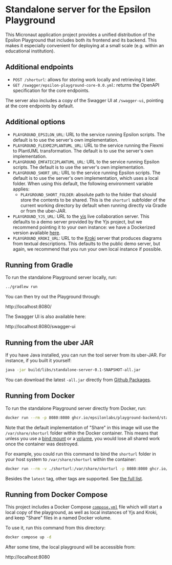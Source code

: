 # Standalone server for the Epsilon Playground

This Micronaut application project provides a unified distribution of the Epsilon Playground that includes both its frontend and its backend.
This makes it especially convenient for deploying at a small scale (e.g. within an educational institution).

## Additional endpoints

* `POST /shorturl`: allows for storing work locally and retrieving it later.
* `GET /swagger/epsilon-playground-core-0.0.yml`: returns the OpenAPI specification for the core endpoints.

The server also includes a copy of the Swagger UI at `/swagger-ui`, pointing at the core endpoints by default.

## Additional options

* `PLAYGROUND_EPSILON_URL`: URL to the service running Epsilon scripts. The default is to use the server's own implementation.
* `PLAYGROUND_FLEXMI2PLANTUML_URL`: URL to the service running the Flexmi to PlantUML transformation. The default is to use the server's own implementation.
* `PLAYGROUND_EMFATIC2PLANTUML_URL`: URL to the service running Epsilon scripts. The default is to use the server's own implementation.
* `PLAYGROUND_SHORT_URL`: URL to the service running Epsilon scripts. The default is to use the server's own implementation, which uses a local folder. When using this default, the following environment variable applies:
    * `PLAYGROUND_SHORT_FOLDER`: absolute path to the folder that should store the contents to be shared. This is the `shorturl` subfolder of the current working directory by default when running directly via Gradle or from the uber-JAR.
* `PLAYGROUND_YJS_URL`: URL to the [yjs](https://github.com/yjs/y-websocket) live collaboration server. This defaults to a demo server provided by the Yjs project, but we recommend pointing it to your own instance: we have a Dockerized version available [here](https://github.com/epsilonlabs/yjs-websocket-nginx-docker).
* `PLAYGROUND_KROKI_URL`: URL to the [Kroki](https://kroki.io/) server that produces diagrams from textual descriptions. This defaults to the public demo server, but again, we recommend that you run your own local instance if possible.

## Running from Gradle

To run the standalone Playground server locally, run:

```bash
../gradlew run
```

You can then try out the Playground through:

http://localhost:8080/

The Swagger UI is also available here:

http://localhost:8080/swagger-ui

## Running from the uber JAR

If you have Java installed, you can run the tool server from its uber-JAR.
For instance, if you built it yourself:

```bash
java -jar build/libs/standalone-server-0.1-SNAPSHOT-all.jar
```

You can download the latest `-all.jar` directly from [Github Packages](https://github.com/epsilonlabs/playground-backend/packages/2333178).

## Running from Docker

To run the standalone Playground server directly from Docker, run:

```bash
docker run --rm -p 8080:8080 ghcr.io/epsilonlabs/playground-backend/standalone-server
```

Note that the default implementation of "Share" in this image will use the `/var/share/shorturl` folder within the Docker container.
This means that unless you use a [bind mount](https://docs.docker.com/engine/storage/bind-mounts/) or a [volume](https://docs.docker.com/engine/storage/volumes/), you would lose all shared work once the container was destroyed.

For example, you could run this command to bind the `shorturl` folder in your host system to `/var/share/shorturl` within the container:

```bash
docker run --rm -v ./shorturl:/var/share/shorturl -p 8080:8080 ghcr.io/epsilonlabs/playground-backend/standalone-server
```

Besides the `latest` tag, other tags are supported.
See [the full list](https://github.com/epsilonlabs/playground-backend/pkgs/container/playground-backend%2Fstandalone-server).

## Running from Docker Compose

This project includes a Docker Compose [`compose.yml`](./compose.yml) file which will start a local copy of the playground, as well as local instances of Yjs and Kroki, and keep "Share" files in a named Docker volume.

To use it, run this command from this directory:

```bash
docker compose up -d
```

After some time, the local playground will be accessible from:

http://localhost:8080